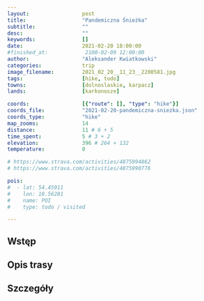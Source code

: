 ```yaml
---
layout:                 post
title:                  "Pandemiczna Śnieżka"
subtitle:               ""
desc:                   ""
keywords:               []
date:                   2021-02-20 18:00:00
#finished_at:            2100-02-09 12:00:00
author:                 "Aleksander Kwiatkowski"
categories:             trip
image_filename:         2021_02_20__11_23__2200581.jpg
tags:                   [hike, todo]
towns:                  [dolnoslaskie, karpacz]
lands:                  [karkonosze]

coords:                 [{"route": [], "type": "hike"}]
coords_file:            "2021-02-20-pandemiczna-sniezka.json"
coords_type:            "hike"
map_zooms:              14
distance:               11 # 6 + 5
time_spent:             5 # 3 + 2
elevation:              396 # 264 + 132
temperature:            0

# https://www.strava.com/activities/4875994862
# https://www.strava.com/activities/4875990776

pois:
#  - lat: 54.45911
#    lon: 18.56281
#    name: POI
#    type: todo / visited

---
```



## Wstęp

## Opis trasy

## Szczegóły
